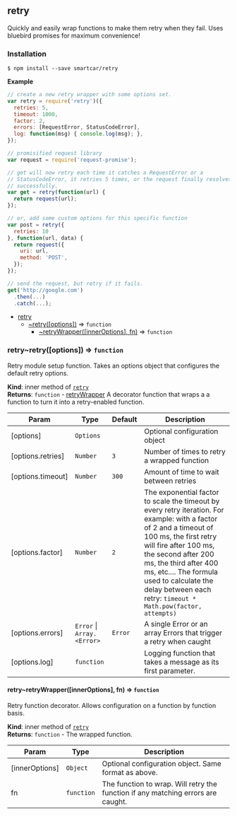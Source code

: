 <a name="module_retry"></a>
## retry
Quickly and easily wrap functions to make them retry when they fail. Uses
bluebird promises for maximum convenience!

### Installation

    $ npm install --save smartcar/retry

**Example**  
```js
// create a new retry wrapper with some options set.
var retry = require('retry')({
  retries: 5,
  timeout: 1000,
  factor: 2,
  errors: [RequestError, StatusCodeError],
  log: function(msg) { console.log(msg); },
});

// promisified request library
var request = require('request-promise');

// get will now retry each time it catches a RequestError or a
// StatusCodeError, it retries 5 times, or the request finally resolves
// successfully.
var get = retry(function(url) {
  return request(url);
});

// or, add some custom options for this specific function
var post = retry({
  retries: 10
}, function(url, data) {
  return request({
    uri: url,
    method: 'POST',
  });
});

// send the request, but retry if it fails.
get('http://google.com')
  .then(...)
  .catch(...);
```

* [retry](#module_retry)
  * [~retry([options])](#module_retry..retry) ⇒ <code>function</code>
    * [~retryWrapper([innerOptions], fn)](#module_retry..retry..retryWrapper) ⇒ <code>function</code>

<a name="module_retry..retry"></a>
### retry~retry([options]) ⇒ <code>function</code>
Retry module setup function. Takes an options object that configures the
default retry options.

**Kind**: inner method of <code>[retry](#module_retry)</code>  
**Returns**: <code>function</code> - [retryWrapper](retryWrapper) A decorator function that wraps a
  a function to turn it into a retry-enabled function.  

| Param | Type | Default | Description |
| --- | --- | --- | --- |
| [options] | <code>Options</code> |  | Optional configuration object |
| [options.retries] | <code>Number</code> | <code>3</code> | Number of times to retry a wrapped   function |
| [options.timeout] | <code>Number</code> | <code>300</code> | Amount of time to wait between retries |
| [options.factor] | <code>Number</code> | <code>2</code> | The exponential factor to scale the   timeout by every retry iteration. For example: with a factor of 2 and a   timeout of 100 ms, the first retry will fire after 100 ms, the second   after 200 ms, the third after 400 ms, etc.... The formula used to   calculate the delay between each retry:   ```timeout * Math.pow(factor, attempts)``` |
| [options.errors] | <code>Error</code> &#124; <code>Array.&lt;Error&gt;</code> | <code>Error</code> | A single Error or an   array Errors that trigger a retry when caught |
| [options.log] | <code>function</code> |  | Logging function that takes a message as   its first parameter. |

<a name="module_retry..retry..retryWrapper"></a>
#### retry~retryWrapper([innerOptions], fn) ⇒ <code>function</code>
Retry function decorator. Allows configuration on a function by function
basis.

**Kind**: inner method of <code>[retry](#module_retry..retry)</code>  
**Returns**: <code>function</code> - The wrapped function.  

| Param | Type | Description |
| --- | --- | --- |
| [innerOptions] | <code>Object</code> | Optional configuration object. Same   format as above. |
| fn | <code>function</code> | The function to wrap. Will retry the function if any   matching errors are caught. |

